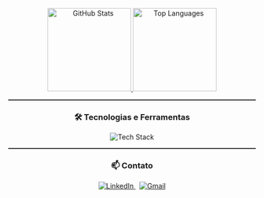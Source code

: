 <!-- GitHub Stats -->
<div align="center">
  <a href="https://github.com/wanessasfernandes" target="_blank">
    <img height="170" src="https://github-readme-stats.vercel.app/api?username=wanessasfernandes&show_icons=true&theme=transparent&title_color=FAD000&text_color=FFFFFF&icon_color=FAD000&bg_color=0D1117&hide_border=true&include_all_commits=true" alt="GitHub Stats" />
    <img height="170" src="https://github-readme-stats.vercel.app/api/top-langs/?username=wanessasfernandes&layout=compact&theme=transparent&title_color=FAD000&text_color=FFFFFF&icon_color=FAD000&bg_color=0D1117&hide_border=true&count_private=true&langs_count=8" alt="Top Languages" />
  </a>
</div>

<hr style="border: none; border-top: 1px solid #444;" />

<!-- Tecnologias e Ferramentas -->
<h3 align="center">🛠️ Tecnologias e Ferramentas</h3>
<p align="center">
  <img src="https://skillicons.dev/icons?i=python,javascript,html,css,react,git,github,vscode,c,tensorflow" alt="Tech Stack" />
</p>

<hr style="border: none; border-top: 1px solid #444;" />

<!-- Contato -->
<h3 align="center">📫 Contato</h3>
<p align="center">
  <a href="https://www.linkedin.com/in/wanessadsfernandes/" target="_blank">
    <img src="https://img.shields.io/badge/LinkedIn-Wanessa%20Fernandes-0A66C2?style=for-the-badge&logo=linkedin&logoColor=white" alt="LinkedIn" />
  </a>
  &nbsp;
  <a href="mailto:wanessadesouzafernandesvr@gmail.com">
    <img src="https://img.shields.io/badge/Gmail-wanessadesouzafernandesvr%40gmail.com-D14836?style=for-the-badge&logo=gmail&logoColor=white" alt="Gmail" />
  </a>
</p>

